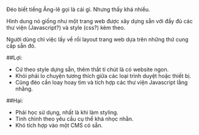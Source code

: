 Đéo biết tiếng Ăng-lê gọi là cái gì. Nhưng thấy khá nhiều.

Hình dung nó giống như một trang web được xây dựng sẵn với đầy đủ các thư viện (Javascript?) và style (css?) kèm theo.

Người dùng chỉ việc lấy về rồi layout trang web dựa trên những thứ cung cấp sẵn đó.

##Lợi:

- Cứ theo style dựng sẵn, thêm thắt tí chút là có website ngon.
- Khỏi phải lo chuyện tương thích giữa các loại trình duyệt hoặc thiết bị.
- Cũng đéo cần loay hoay tìm và tích hợp các thư viện Javascript lằng nhằng.

##Hại:

- Phải học sử dụng, nhất là khi làm styling.
- Tinh chỉnh theo yêu cầu cụ thể khá nhọc nhằn.
- Khó tích hợp vào một CMS có sẵn.
